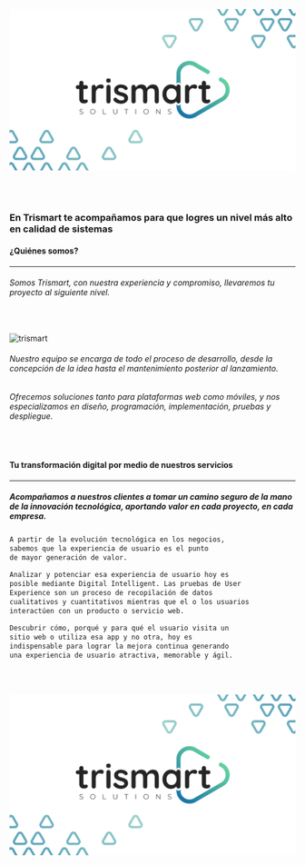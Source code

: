 ![trismart](./assets/TRISMART_FULL_HD.png)

<br />
<br />

### En Trismart te acompañamos para que logres un nivel más alto en calidad de sistemas

#### ¿Quiénes somos?
------

###### Somos Trismart, con nuestra experiencia y compromiso, llevaremos tu proyecto al siguiente nivel.

<br />

![trismart](./assets/TEAM.png)

###### Nuestro equipo se encarga de todo el proceso de desarrollo, desde la concepción de la idea hasta el mantenimiento posterior al lanzamiento.

###### Ofrecemos soluciones tanto para plataformas web como móviles, y nos especializamos en diseño, programación, implementación, pruebas y despliegue.

<br />

#### Tu transformación digital por medio de nuestros servicios
------

##### Acompañamos a nuestros clientes a tomar un camino seguro de la mano de la innovación tecnológica, aportando valor en cada proyecto, en cada empresa.

```
A partir de la evolución tecnológica en los negocios, 
sabemos que la experiencia de usuario es el punto 
de mayor generación de valor.
```

```
Analizar y potenciar esa experiencia de usuario hoy es 
posible mediante Digital Intelligent. Las pruebas de User 
Experience son un proceso de recopilación de datos
cualitativos y cuantitativos mientras que el o los usuarios 
interactúen con un producto o servicio web.
```

```
Descubrir cómo, porqué y para qué el usuario visita un 
sitio web o utiliza esa app y no otra, hoy es 
indispensable para lograr la mejora continua generando 
una experiencia de usuario atractiva, memorable y ágil.
```

<br />
<br />

![trismart](./assets/TRISMART_FULL_HD.png)
